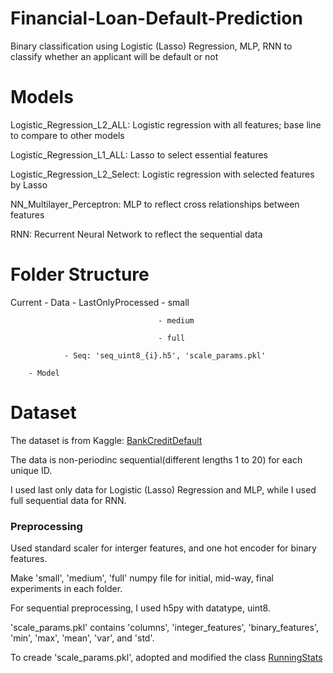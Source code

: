 # Financial-Loan-Default-Prediction
Binary classification using Logistic (Lasso) Regression, MLP, RNN to classify whether an applicant will be default or not

# Models
Logistic_Regression_L2_ALL: Logistic regression with all features; base line to compare to other models

Logistic_Regression_L1_ALL: Lasso to select essential features

Logistic_Regression_L2_Select: Logistic regression with selected features by Lasso

NN_Multilayer_Perceptron: MLP to reflect cross relationships between features

RNN: Recurrent Neural Network to reflect the sequential data

# Folder Structure
Current - Data  - LastOnlyProcessed  - small

                                     - medium   
                                     
                                     - full
                                     
                - Seq: 'seq_uint8_{i}.h5', 'scale_params.pkl'
                
        - Model

# Dataset
The dataset is from Kaggle: [BankCreditDefault](https://www.kaggle.com/datasets/kornilovag94/bank-credit-default-loan-default)

The data is non-periodinc sequential(different lengths 1 to 20) for each unique ID. 

I used last only data for Logistic (Lasso) Regression and MLP, while I used full sequential data for RNN. 

### Preprocessing
Used standard scaler for interger features, and one hot encoder for binary features. 

Make 'small', 'medium', 'full' numpy file for initial, mid-way, final experiments in each folder.

For sequential preprocessing, I used h5py with datatype, uint8.

'scale_params.pkl' contains 'columns', 'integer_features', 'binary_features', 'min', 'max', 'mean', 'var', and 'std'. 

To creade 'scale_params.pkl', adopted and modified the class [RunningStats](https://stackoverflow.com/a/17637351)
